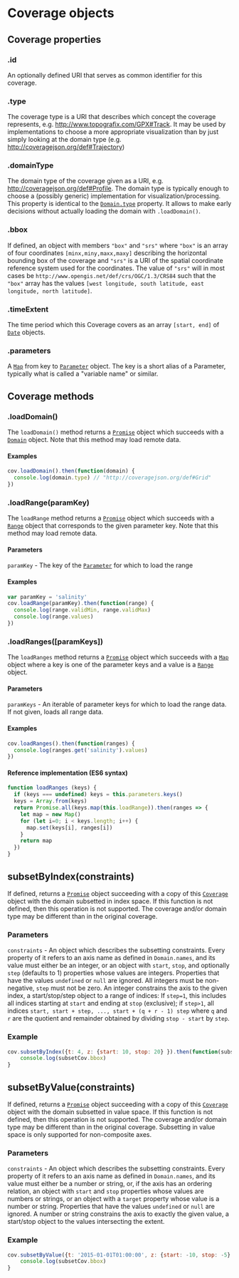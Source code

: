 # Coverage objects

## Coverage properties

### .id

An optionally defined URI that serves as common identifier for this coverage.

### .type

The coverage type is a URI that describes which concept the coverage represents, e.g. http://www.topografix.com/GPX#Track. It may be used by implementations to choose a more appropriate visualization than by just simply looking at the domain type (e.g. http://coveragejson.org/def#Trajectory)

### .domainType

The domain type of the coverage given as a URI, e.g. http://coveragejson.org/def#Profile. The domain type is typically enough to choose a (possibly generic) implementation for visualization/processing. This property is identical to the [`Domain.type`](Domain.md) property. It allows to make early decisions without actually loading the domain with `.loadDomain()`.

### .bbox

If defined, an object with members `"box"` and `"srs"` where `"box"` is an array of four coordinates `[minx,miny,maxx,maxy]` describing the horizontal bounding box of the coverage and `"srs"` is a URI of the spatial coordinate reference system used for the coordinates. The value of `"srs"` will in most cases be `http://www.opengis.net/def/crs/OGC/1.3/CRS84` such that the `"box"` array has the values `[west longitude, south latitude, east longitude, north latitude]`.

### .timeExtent

The time period which this Coverage covers as an array `[start, end]` of [`Date`](https://developer.mozilla.org/en-US/docs/Web/JavaScript/Reference/Global_Objects/Date) objects.

### .parameters

A [`Map`](https://developer.mozilla.org/de/docs/Web/JavaScript/Reference/Global_Objects/Map) from key to [`Parameter`](Parameter.md) object. The key is a short alias of a Parameter, typically what is called a "variable name" or similar.

## Coverage methods

### .loadDomain()

The `loadDomain()` method returns a [`Promise`](https://developer.mozilla.org/de/docs/Web/JavaScript/Reference/Global_Objects/Promise) object which succeeds with a [`Domain`](Domain.md) object. Note that this method may load remote data.

#### Examples

```js
cov.loadDomain().then(function(domain) {
  console.log(domain.type) // "http://coveragejson.org/def#Grid"
})
```

### .loadRange(paramKey)

The `loadRange` method returns a [`Promise`](https://developer.mozilla.org/de/docs/Web/JavaScript/Reference/Global_Objects/Promise) object which succeeds with a [`Range`](Range.md) object that corresponds to the given parameter key. Note that this method may load remote data.

#### Parameters

`paramKey` - The key of the [`Parameter`](Parameter.md) for which to load the range

#### Examples

```js
var paramKey = 'salinity'
cov.loadRange(paramKey).then(function(range) {
  console.log(range.validMin, range.validMax)
  console.log(range.values)
})
```

### .loadRanges([paramKeys])

The `loadRanges` method returns a [`Promise`](https://developer.mozilla.org/de/docs/Web/JavaScript/Reference/Global_Objects/Promise) object which succeeds with a [`Map`](https://developer.mozilla.org/de/docs/Web/JavaScript/Reference/Global_Objects/Map) object where a key is one of the parameter keys and a value is a [`Range`](Range.md) object.

#### Parameters

`paramKeys` - An iterable of parameter keys for which to load the range data. If not given, loads all range data.

#### Examples

```js
cov.loadRanges().then(function(ranges) {
  console.log(ranges.get('salinity').values)
})
```

#### Reference implementation (ES6 syntax)

```js
function loadRanges (keys) {
  if (keys === undefined) keys = this.parameters.keys()
  keys = Array.from(keys)
  return Promise.all(keys.map(this.loadRange)).then(ranges => {
    let map = new Map()
    for (let i=0; i < keys.length; i++) {
      map.set(keys[i], ranges[i])
    }
    return map
  })
}
```

## subsetByIndex(constraints)

If defined, returns a [`Promise`](https://developer.mozilla.org/de/docs/Web/JavaScript/Reference/Global_Objects/Promise) object succeeding with a copy of this [`Coverage`](Coverage.md) object with the domain subsetted in index space. If this function is not defined, then this operation is not supported. The coverage and/or domain type may be different than in the original coverage.

### Parameters

`constraints` - An object which describes the subsetting constraints. Every property of it refers to an axis name as defined in `Domain.names`, and its value must either be an integer, or an object with `start`, `stop`, and optionally `step` (defaults to 1) properties whose values are integers. Properties that have the values `undefined` or `null` are ignored. All integers must be non-negative, `step` must not be zero. An integer constrains the axis to the given index, a start/stop/step object to a range of indices: If `step=1`, this includes all indices starting at `start` and ending at `stop` (exclusive); if `step>1`, all indices `start, start + step, ..., start + (q + r - 1) step` where `q` and `r` are the quotient and remainder obtained by dividing `stop - start` by `step`.

### Example

```js
cov.subsetByIndex({t: 4, z: {start: 10, stop: 20} }).then(function(subsetCov) {
    console.log(subsetCov.bbox)
}
```

## subsetByValue(constraints)

If defined, returns a [`Promise`](https://developer.mozilla.org/de/docs/Web/JavaScript/Reference/Global_Objects/Promise) object succeeding with a copy of this [`Coverage`](Coverage.md) object with the domain subsetted in value space. If this function is not defined, then this operation is not supported. The coverage and/or domain type may be different than in the original coverage. Subsetting in value space is only supported for non-composite axes.

### Parameters

`constraints` - An object which describes the subsetting constraints. Every property of it refers to an axis name as defined in `Domain.names`, and its value must either be a number or string, or, if the axis has an ordering relation, an object with `start` and `stop` properties whose values are numbers or strings, or an object with a `target` property whose value is a number or string. Properties that have the values `undefined` or `null` are ignored. A number or string constrains the axis to exactly the given value, a start/stop object to the values intersecting the extent.

### Example

```js
cov.subsetByValue({t: '2015-01-01T01:00:00', z: {start: -10, stop: -5} }).then(function(subsetCov) {
    console.log(subsetCov.bbox)
}
```
